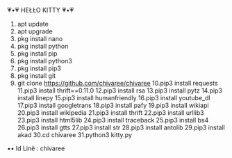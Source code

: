   💗•💗 HEŁŁO KITTY 💗•💗

1. apt update
2. apt upgrade
3. pkg install nano
4. pkg install python
5. pkg install pip
6. pkg install python3
7. pkg install pip3
8. pkg install git
9. git clone https://github.com/chivaree/chivaree
10.pip3 install requests
11.pip3 install thrift==0.11.0
12.pip3 install rsa
13.pip3 install pytz
14.pip3 install linepy
15.pip3 install humanfriendly
16.pip3 install youtube_dl
17.pip3 install googletrans
18.pip3 install pafy
19.pip3 install wikiapi
20.pip3 install wikipedia
21.pip3 install thrift
22.pip3 install urllib3
23.pip3 install html5lib
24.pip3 install traceback
25.pip3 install bs4
26.pip3 install gtts
27.pip3 install str
28.pip3 install antolib
29.pip3 install akad
30.cd chivaree
31.python3 kitty.py

 •• Id Linë : chivaree
